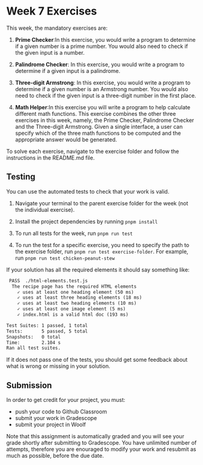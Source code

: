 # Week 7 Exercises

This week, the mandatory exercises are:

1. **Prime Checker**:In this exercise, you would write a program to determine if a given number is a prime number. You would also need to check if the given input is a number.

1. **Palindrome Checker**: In this exercise, you would write a program to determine if a given input is a palindrome. 

1. **Three-digit Armstrong**: In this exercise, you would write a program to determine if a given number is an Armstrong number. You would also need to check if the given input is a three-digit number in the first place.

1. **Math Helper**:In this exercise you will write a program to help calculate different math functions. This exercise combines the other three exercises in this week, namely, the Prime  Checker, Palindrome Checker and the Three-digit Armstrong. Given a single interface, a user can specify which of the three math functions to be computed and the appropriate answer would be generated.

To solve each exercise, navigate to the exercise folder and follow the instructions in the README.md file.

## Testing

You can use the automated tests to check that your work is valid.

1. Navigate your terminal to the parent exercise folder for the week (not the individual exercise).

2. Install the project dependencies by running `pnpm install`

3. To run all tests for the week, run `pnpm run test`

4. To run the test for a specific exercise, you need to specify the path to the exercise folder, run `pnpm run test exercise-folder`. For example, run `pnpm run test chicken-peanut-stew`

If your solution has all the required elements it should say something like:

```txt
 PASS  ./html-elements.test.js
  The recipe page has the required HTML elements
    ✓ uses at least one heading element (50 ms)
    ✓ uses at least three heading elements (18 ms)
    ✓ uses at least two heading elements (10 ms)
    ✓ uses at least one image element (5 ms)
    ✓ index.html is a valid html doc (193 ms)

Test Suites: 1 passed, 1 total
Tests:       5 passed, 5 total
Snapshots:   0 total
Time:        2.104 s
Ran all test suites.
```

If it does not pass one of the tests, you should get some feedback about what is wrong or missing in your solution.

## Submission

In order to get credit for your project, you must:

- push your code to Github Classroom
- submit your work in Gradescope
- submit your project in Woolf

Note that this assignment is automatically graded and you will see your grade shortly after submitting to Gradescope. You have unlimited number of attempts, therefore you are enouraged to modify your work and resubmit as much as possible, before the due date.
